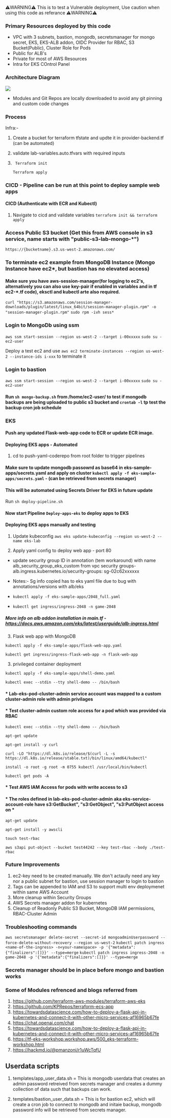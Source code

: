 
 ⚠️WARNING⚠️ This is to test a Vulnerable deployment, Use caution when using this code as referance ⚠️WARNING⚠️


### Primary Resources deployed by this code
* VPC with 3 subnets, bastion, mongodb, secretsmanager for mongo secret, EKS, EKS-ALB addon, OIDC Provider for RBAC, S3 Bucket(Public), Cluster Role for Pods
* Public for ALB's
* Private for most of AWS Resources 
* Intra for EKS COntrol Panel 

### Architecture Diagram 
![](tf-lab.jpg)

* Modules and Git Repos are locally downloaded to avoid any git pinning and custom code changes
 
### Process 

Infra:- 

1) Create a bucket for terraform tfstate and updte it in provider-backend.tf (can be automated)
2) validate lab-variables.auto.tfvars with required inputs 
3) ` Terraform init`
   
    `Terraform apply`

### CICD - Pipeline can be run at this point to deploy sample web apps 

#### CICD (Authenticate with ECR and Kubectl)


1) Navigate to cicd and validate variables
`terraform init && terraform apply`


### Access Public S3 bucket (Get this from AWS console in s3 service, name starts with "public-s3-lab-mongo-*")

`https://{bucketname}.s3.us-west-2.amazonaws.com/`

### To terminate ec2 example from MongoDB Instance (Mongo Instance have ec2*, but bastion has no elevated access)
#### Make sure you have  aws-session-manager(for logging to ec2's, alternatively you can also use key-pair if enabled in variables and in tf ec2-*.tf code), eksctl and kubectl arte also required. 
`curl "https://s3.amazonaws.com/session-manager-downloads/plugin/latest/linux_64bit/session-manager-plugin.rpm" -o "session-manager-plugin.rpm"`
`sudo rpm -ivh sess*`
### Login to MongoDb using ssm 

`aws ssm start-session --region us-west-2 --target i-00xxxxx`
`sudo su - ec2-user`

Deploy a test ec2 and use `aws ec2 terminate-instances --region us-west-2 --instance-ids i-xxx` to terminate it 
 
### Login to bastion 
`aws ssm start-session --region us-west-2 --target i-00xxxxx`
`sudo su - ec2-user`
#### Run `sh mongo-backup.sh` from /home/ec2-user/ to test if mongodb backups are being uploaded to public s3 bucket and `crontab -l` tp test the backup cron job schedule

### EKS

#### Push any updated Flask-web-app code to ECR or update ECR image.


#### Deploying EKS apps - Automated

1)  cd to push-yaml-coderepo from root folder to trigger pipelines
 
#### Make sure to update mongodb passowrd as base64 in eks-sample-apps/secrets.yaml and apply on cluster `kubectl apply -f eks-sample-apps/secrets.yaml` - (can be retrieved from secrets manager)
#### This will be automated using Secrets Driver for EKS in future update

Run `sh deploy-pipeline.sh`

#### Now start Pipeline `Deploy-apps-eks` to deploy apps to EKS

#### Deploying EKS apps manually and testing 


1) Update kubeconfig
`aws eks update-kubeconfig --region us-west-2 --name eks-lab`

2) Apply yaml config to deploy web app  - port 80
*  update security group ID in annotation (tem workaround) with name alb_security_group_eks_custom from vpc security groups- alb.ingress.kubernetes.io/security-groups: sg-02c62xxxxxx
*  Notes:- Sg info copied has to eks yaml file due to  bug with annotations/versions with alb/eks

*  `kubectl apply -f eks-sample-apps/2048_full.yaml`
*  `kubectl get ingress/ingress-2048 -n game-2048`

##### More info on alb addon installation in main.tf - https://docs.aws.amazon.com/eks/latest/userguide/alb-ingress.html

3) Flask web app with MongoDB

 `kubectl apply -f eks-sample-apps/flask-web-app.yaml`
 
 `kubectl get ingress/ingress-flask-web-app -n flask-web-app`
 
3) privileged container deployment 

`kubectl apply -f eks-sample-apps/shell-demo.yaml`

`kubectl exec --stdin --tty shell-demo -- /bin/bash`

####  * Lab-eks-pod-cluster-admin service account was mapped to a custom cluster-admin role with admin privilages 
####  * Test cluster-admin custom role access for a pod which was provided via RBAC

`kubectl exec --stdin --tty shell-demo -- /bin/bash`

`apt-get update`

`apt-get install -y curl`

`curl -LO "https://dl.k8s.io/release/$(curl -L -s https://dl.k8s.io/release/stable.txt)/bin/linux/amd64/kubectl"`

`install -o root -g root -m 0755 kubectl /usr/local/bin/kubectl`

`kubectl get pods -A`


#### * Test AWS IAM Access for pods with write access to s3
#### * The roles defined in lab-eks-pod-cluster-admin aka eks-service-account-role have s3:GetBucket", "s3:GetObject", "s3:PutObject access on * 


`apt-get update`

`apt-get install -y awscli`

`touch test-rbac`

`aws s3api put-object --bucket test44242 --key test-rbac --body ./test-rbac`


###  Future Improvements
1) ec2-key need to be created manually. We don't actaully need any key nor a public subnet for bastion,  use session manager to login to bastion 
2) Tags can be appended to IAM and S3 to support multi env deploymenet within same AWS Account
3) More cleanup within Security Groups
4) AWS Secrets manager addon for kubernetes 
5) Cleanup of Readonly Public S3 Bucket, MongoDB IAM permissions, RBAC-Cluster Admin


### Troubleshooting commands

`aws secretsmanager delete-secret --secret-id mongoadminUserpassword --force-delete-without-recovery --region us-west-2`
`kubectl patch ingress <name-of-the-ingress> -n<your-namespace> -p '{"metadata":{"finalizers":[]}}' --type=merge`
`kubectl patch ingress ingress-2048 -n game-2048 -p '{"metadata":{"finalizers":[]}}' --type=merge`
### Secrets manager should be in place before mongo and bastion works



### Some of Modules refrenced and blogs referred from 
1) https://github.com/terraform-aws-modules/terraform-aws-eks
2) https://github.com/KPRepos/terraform-ecs-app
3) https://towardsdatascience.com/how-to-deploy-a-flask-api-in-kubernetes-and-connect-it-with-other-micro-services-af16965b67fe
4) https://chat.openai.com/chat
5) https://towardsdatascience.com/how-to-deploy-a-flask-api-in-kubernetes-and-connect-it-with-other-micro-services-af16965b67fe
6) https://tf-eks-workshop.workshop.aws/500_eks-terraform-workshop.html
7) https://hackmd.io/@pmanzoni/r1uWcTqfU


## Userdata scripts

1) templates/app_user_data.sh = This is mongodb userdata that creates an admin password retreived from secrets manager and creates a dummy collection of data such that backups can work.

2) templates/bastion_user_data.sh = This is for bastion ec2, which will create a cron job to connect to mongodb and initaie backup, mongodb password info will be retrieved from secrets manager.
